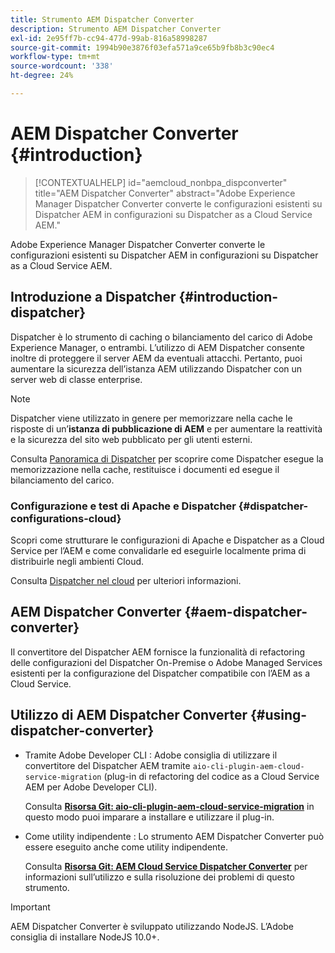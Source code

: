 ```yaml
---
title: Strumento AEM Dispatcher Converter
description: Strumento AEM Dispatcher Converter
exl-id: 2e95ff7b-cc94-477d-99ab-816a58998287
source-git-commit: 1994b90e3876f03efa571a9ce65b9fb8b3c90ec4
workflow-type: tm+mt
source-wordcount: '338'
ht-degree: 24%

---
```


# AEM Dispatcher Converter {#introduction}

>[!CONTEXTUALHELP]
>id="aemcloud_nonbpa_dispconverter"
>title="AEM Dispatcher Converter"
>abstract="Adobe Experience Manager Dispatcher Converter converte le configurazioni esistenti su Dispatcher AEM in configurazioni su Dispatcher as a Cloud Service AEM."

Adobe Experience Manager Dispatcher Converter converte le configurazioni esistenti su Dispatcher AEM in configurazioni su Dispatcher as a Cloud Service AEM.

## Introduzione a Dispatcher {#introduction-dispatcher}

Dispatcher è lo strumento di caching o bilanciamento del carico di Adobe Experience Manager, o entrambi. L’utilizzo di AEM Dispatcher consente inoltre di proteggere il server AEM da eventuali attacchi. Pertanto, puoi aumentare la sicurezza dell’istanza AEM utilizzando Dispatcher con un server web di classe enterprise.

>[!NOTE]
>Dispatcher viene utilizzato in genere per memorizzare nella cache le risposte di un’**istanza di pubblicazione di AEM** e per aumentare la reattività e la sicurezza del sito web pubblicato per gli utenti esterni.

Consulta [Panoramica di Dispatcher](https://experienceleague.adobe.com/docs/experience-manager-dispatcher/using/dispatcher.html?lang=it) per scoprire come Dispatcher esegue la memorizzazione nella cache, restituisce i documenti ed esegue il bilanciamento del carico.

### Configurazione e test di Apache e Dispatcher {#dispatcher-configurations-cloud}

Scopri come strutturare le configurazioni di Apache e Dispatcher as a Cloud Service per l’AEM e come convalidarle ed eseguirle localmente prima di distribuirle negli ambienti Cloud.

Consulta [Dispatcher nel cloud](https://experienceleague.adobe.com/docs/experience-manager-cloud-service/content/implementing/content-delivery/disp-overview.html?lang=it) per ulteriori informazioni.

## AEM Dispatcher Converter {#aem-dispatcher-converter}

Il convertitore del Dispatcher AEM fornisce la funzionalità di refactoring delle configurazioni del Dispatcher On-Premise o Adobe Managed Services esistenti per la configurazione del Dispatcher compatibile con l’AEM as a Cloud Service.

## Utilizzo di AEM Dispatcher Converter {#using-dispatcher-converter}

* Tramite Adobe Developer CLI : Adobe consiglia di utilizzare il convertitore del Dispatcher AEM tramite `aio-cli-plugin-aem-cloud-service-migration` (plug-in di refactoring del codice as a Cloud Service AEM per Adobe Developer CLI).

  Consulta **[Risorsa Git: aio-cli-plugin-aem-cloud-service-migration](https://github.com/adobe/aio-cli-plugin-aem-cloud-service-migration#introduction)** in questo modo puoi imparare a installare e utilizzare il plug-in.

* Come utility indipendente : Lo strumento AEM Dispatcher Converter può essere eseguito anche come utility indipendente.

  Consulta **[Risorsa Git: AEM Cloud Service Dispatcher Converter](https://github.com/adobe/aem-cloud-service-source-migration/tree/master/packages/dispatcher-converter)** per informazioni sull’utilizzo e sulla risoluzione dei problemi di questo strumento.

>[!IMPORTANT]
>AEM Dispatcher Converter è sviluppato utilizzando NodeJS. L’Adobe consiglia di installare NodeJS 10.0+.
